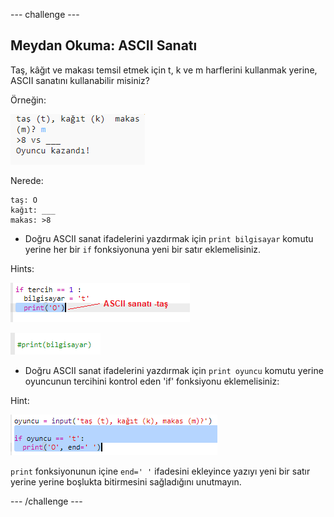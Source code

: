\--- challenge \---

## Meydan Okuma: ASCII Sanatı

Taş, kâğıt ve makası temsil etmek için t, k ve m harflerini kullanmak yerine, ASCII sanatını kullanabilir misiniz?

Örneğin:

![ekran görüntüsü](images/rps-ascii-challenge.png)

Nerede:

    taş: O
    kağıt: ___
    makas: >8
    

+ Doğru ASCII sanat ifadelerini yazdırmak için `print bilgisayar` komutu yerine her bir `if` fonksiyonuna yeni bir satır eklemelisiniz. 

Hints:

![ekran görüntüsü](images/rps-ascii-rock.png)

![ekran görüntüsü](images/rps-comment-computer.png)

+ Doğru ASCII sanat ifadelerini yazdırmak için `print oyuncu` komutu yerine oyuncunun tercihini kontrol eden 'if' fonksiyonu eklemelisiniz:

Hint:

![ekran görüntüsü](images/rps-player-ascii.png)

`print` fonksiyonunun içine `end=' '` ifadesini ekleyince yazıyı yeni bir satır yerine yerine boşlukta bitirmesini sağladığını unutmayın.

\--- /challenge \---